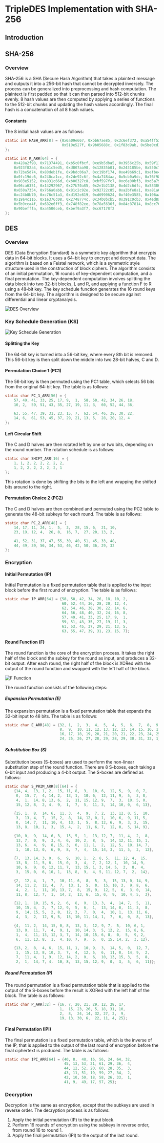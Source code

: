 # TripleDES Implementation with SHA-256

## Introduction

## SHA-256

### Overview

SHA-256 is a SHA (Secure Hash Algorithm) that takes a plaintext message and outputs it into a 256-bit hash that cannot be decrypted inversely. The process can be generalized into preprocessing and hash computation. The plaintext is first padded so that it can then parsed into 512-bit chunks evenly. 8 hash values are then computed by applying a series of functions to the 512-bit chunks and updating the hash values accordingly. The final hash is a concatenation of all 8 hash values.

#### Constants

The 8 initial hash values are as follows:

```c
static int HASH_ARR[8] = {0x6a09e667, 0xbb67ae85, 0x3c6ef372, 0xa54ff53a,
                          0x510e527f, 0x9b05688c, 0x1f83d9ab, 0x5be0cd19
};
```

```c
static int K_ARR[64] = {
    0x428a2f98, 0x71374491, 0xb5c0fbcf, 0xe9b5dba5, 0x3956c25b, 0x59f111f1,
    0x923f82a4, 0xab1c5ed5, 0xd807aa98, 0x12835b01, 0x243185be, 0x550c7dc3,
    0x72be5d74, 0x80deb1fe, 0x9bdc06a7, 0xc19bf174, 0xe49b69c1, 0xefbe4786,
    0x0fc19dc6, 0x240ca1cc, 0x2de92c6f, 0x4a7484aa, 0x5cb0a9dc, 0x76f988da,
    0x983e5152, 0xa831c66d, 0xb00327c8, 0xbf597fc7, 0xc6e00bf3, 0xd5a79147,
    0x06ca6351, 0x14292967, 0x27b70a85, 0x2e1b2138, 0x4d2c6dfc, 0x53380d13,
    0x650a7354, 0x766a0abb, 0x81c2c92e, 0x92722c85, 0xa2bfe8a1, 0xa81a664b,
    0xc24b8b70, 0xc76c51a3, 0xd192e819, 0xd6990624, 0xf40e3585, 0x106aa070,
    0x19a4c116, 0x1e376c08, 0x2748774c, 0x34b0bcb5, 0x391c0cb3, 0x4ed8aa4a,
    0x5b9cca4f, 0x682e6ff3, 0x748f82ee, 0x78a5636f, 0x84c87814, 0x8cc70208,
    0x90befffa, 0xa4506ceb, 0xbef9a3f7, 0xc67178f2
};
```

## DES

### Overview

DES (Data Encryption Standard) is a symmetric key algorithm that encrypts data in 64-bit blocks. It uses a 64-bit key to encrypt and decrypt data. The algorithm is based on a Feistel network, which is a symmetric style structure used in the construction of block ciphers. The algorithm consists of an initial permutation, 16 rounds of key-dependent computation, and a final permutation. The key-dependent computation involves splitting the data block into two 32-bit blocks, L and R, and applying a function F to R using a 48-bit key. The key schedule function generates the 16 round keys from the 64-bit key. The algorithm is designed to be secure against differential and linear cryptanalysis.

![DES Overview](imgs/des.png)

### Key Schedule Generation (KS)

![Key Schedule Generation](imgs/key-schedule.png)

#### Splitting the Key

The 64-bit key is turned into a 56-bit key, where every 8th bit is removed. This 56-bit key is then split down the middle into two 28-bit halves, C and D.

#### Permutation Choice 1 (PC1)

The 56-bit key is then permuted using the PC1 table, which selects 56 bits from the original 64-bit key. The table is as follows:

```c
static char PC_1_ARR[56] = {
    57, 49, 41, 33, 25, 17, 9,  1,  58, 50, 42, 34, 26, 18,
    10, 2,  59, 51, 43, 35, 27, 19, 11, 3,  60, 52, 44, 36,

    63, 55, 47, 39, 31, 23, 15, 7,  62, 54, 46, 38, 30, 22,
    14, 6,  61, 53, 45, 37, 29, 21, 13, 5,  28, 20, 12, 4
};
```

#### Left Circular Shift

The C and D halves are then rotated left by one or two bits, depending on the round number. The rotation schedule is as follows:

```c
static char SHIFT_ARR[16] = {
    1, 1, 2, 2, 2, 2, 2, 2,
    1, 2, 2, 2, 2, 2, 2, 1
};
```

This rotation is done by shifting the bits to the left and wrapping the shifted bits around to the right.

#### Permutation Choice 2 (PC2)

The C and D halves are then combined and permuted using the PC2 table to generate the 48-bit subkeys for each round. The table is as follows:

```c
static char PC_2_ARR[48] = {
    14, 17, 11, 24, 1,  5,  3,  28, 15, 6,  21, 10,
    23, 19, 12, 4,  26, 8,  16, 7,  27, 20, 13, 2,

    41, 52, 31, 37, 47, 55, 30, 40, 51, 45, 33, 48,
    44, 49, 39, 56, 34, 53, 46, 42, 50, 36, 29, 32
};
```

### Encryption

#### Initial Permutation (IP)

Initial Permutation is a fixed permutation table that is applied to the input block before the first round of encryption. The table is as follows:

```c
static char IP_ARR[64] = {58, 50, 42, 34, 26, 18, 10, 2,
                          60, 52, 44, 36, 28, 20, 12, 4,
                          62, 54, 46, 38, 30, 22, 14, 6,
                          64, 56, 48, 40, 32, 24, 16, 8,
                          57, 49, 41, 33, 25, 17, 9,  1,
                          59, 51, 43, 35, 27, 19, 11, 3,
                          61, 53, 45, 37, 29, 21, 13, 5,
                          63, 55, 47, 39, 31, 23, 15, 7};
```

#### Round Function (F)

The round function is the core of the encryption process. It takes the right half of the block and the subkey for the round as input, and produces a 32-bit output. After each round, the right half of the block is XORed with the output of the round function and swapped with the left half of the block.

![F Function](imgs/f-function.png)

The round function consists of the following steps:

##### Expansion Permutation (E)

The expansion permutation is a fixed permutation table that expands the 32-bit input to 48 bits. The table is as follows:

```c
static char E_ARR[48] = {32, 1,  2,  3,  4,  5,  4,  5,  6,  7,  8,  9,
                         8,  9,  10, 11, 12, 13, 12, 13, 14, 15, 16, 17,
                         16, 17, 18, 19, 20, 21, 20, 21, 22, 23, 24, 25,
                         24, 25, 26, 27, 28, 29, 28, 29, 30, 31, 32, 1};
```

##### Substitution Box (S)

Substitution boxes (S-boxes) are used to perform the non-linear substitution step of the round function. There are 8 S-boxes, each taking a 6-bit input and producing a 4-bit output. The S-boxes are defined as follows:

```c
static char S_PRIM_ARR[8][64] = {
    {14, 4,  13, 1, 2,  15, 11, 8,  3,  10, 6,  12, 5,  9,  0, 7,
     0,  15, 7,  4, 14, 2,  13, 1,  10, 6,  12, 11, 9,  5,  3, 8,
     4,  1,  14, 8, 13, 6,  2,  11, 15, 12, 9,  7,  3,  10, 5, 0,
     15, 12, 8,  2, 4,  9,  1,  7,  5,  11, 3,  14, 10, 0,  6, 13},

    {15, 1,  8,  14, 6,  11, 3,  4,  9,  7, 2,  13, 12, 0, 5,  10,
     3,  13, 4,  7,  15, 2,  8,  14, 12, 0, 1,  10, 6,  9, 11, 5,
     0,  14, 7,  11, 10, 4,  13, 1,  5,  8, 12, 6,  9,  3, 2,  15,
     13, 8,  10, 1,  3,  15, 4,  2,  11, 6, 7,  12, 0,  5, 14, 9},

    {10, 0,  9,  14, 6, 3,  15, 5,  1,  13, 12, 7,  11, 4,  2,  8,
     13, 7,  0,  9,  3, 4,  6,  10, 2,  8,  5,  14, 12, 11, 15, 1,
     13, 6,  4,  9,  8, 15, 3,  0,  11, 1,  2,  12, 5,  10, 14, 7,
     1,  10, 13, 0,  6, 9,  8,  7,  4,  15, 14, 3,  11, 5,  2,  12},

    {7,  13, 14, 3, 0,  6,  9,  10, 1,  2, 8, 5,  11, 12, 4,  15,
     13, 8,  11, 5, 6,  15, 0,  3,  4,  7, 2, 12, 1,  10, 14, 9,
     10, 6,  9,  0, 12, 11, 7,  13, 15, 1, 3, 14, 5,  2,  8,  4,
     3,  15, 0,  6, 10, 1,  13, 8,  9,  4, 5, 11, 12, 7,  2,  14},

    {2,  12, 4,  1,  7,  10, 11, 6,  8,  5,  3,  15, 13, 0, 14, 9,
     14, 11, 2,  12, 4,  7,  13, 1,  5,  0,  15, 10, 3,  9, 8,  6,
     4,  2,  1,  11, 10, 13, 7,  8,  15, 9,  12, 5,  6,  3, 0,  14,
     11, 8,  12, 7,  1,  14, 2,  13, 6,  15, 0,  9,  10, 4, 5,  3},

    {12, 1,  10, 15, 9, 2,  6,  8,  0,  13, 3,  4,  14, 7,  5,  11,
     10, 15, 4,  2,  7, 12, 9,  5,  6,  1,  13, 14, 0,  11, 3,  8,
     9,  14, 15, 5,  2, 8,  12, 3,  7,  0,  4,  10, 1,  13, 11, 6,
     4,  3,  2,  12, 9, 5,  15, 10, 11, 14, 1,  7,  6,  0,  8,  13},

    {4,  11, 2,  14, 15, 0, 8,  13, 3,  12, 9, 7,  5,  10, 6, 1,
     13, 0,  11, 7,  4,  9, 1,  10, 14, 3,  5, 12, 2,  15, 8, 6,
     1,  4,  11, 13, 12, 3, 7,  14, 10, 15, 6, 8,  0,  5,  9, 2,
     6,  11, 13, 8,  1,  4, 10, 7,  9,  5,  0, 15, 14, 2,  3, 12},

    {13, 2,  8,  4, 6,  15, 11, 1,  10, 9,  3,  14, 5,  0,  12, 7,
     1,  15, 13, 8, 10, 3,  7,  4,  12, 5,  6,  11, 0,  14, 9,  2,
     7,  11, 4,  1, 9,  12, 14, 2,  0,  6,  10, 13, 15, 3,  5,  8,
     2,  1,  14, 7, 4,  10, 8,  13, 15, 12, 9,  0,  3,  5,  6,  11}};
```

##### Round Permutation (P)

The round permutation is a fixed permutation table that is applied to the output of the S-boxes before the result is XORed with the left half of the block. The table is as follows:

```c
static char P_ARR[32] = {16, 7, 20, 21, 29, 12, 28, 17,
                         1,  15, 23, 26, 5, 18, 31, 10,
                         2,  8,  24, 14, 32, 27, 3,  9,
                         19, 13, 30, 6,  22, 11, 4, 25};
```

#### Final Permutation (IPI)

The final permutation is a fixed permutation table, which is the inverse of the IP, that is applied to the output of the last round of encryption before the final ciphertext is produced. The table is as follows:

```c
static char IPI_ARR[64] = {40, 8,  48, 16, 56, 24, 64, 32,
                           45, 13, 53, 21, 61, 29, 36,  4,  
                           44, 12, 52, 20, 60, 28, 35,  3,  
                           43, 11, 51, 19, 59, 27, 34,  2,  
                           42, 10, 50, 18, 58, 26, 33,  1,  
                           41, 9,  49, 17, 57, 25};
```

### Decryption

Decryption is the same as encryption, except that the subkeys are used in reverse order. The decryption process is as follows:

1. Apply the initial permutation (IP) to the input block.
2. Perform 16 rounds of encryption using the subkeys in reverse order, from round 16 to round 1.
3. Apply the final permutation (IPI) to the output of the last round.
